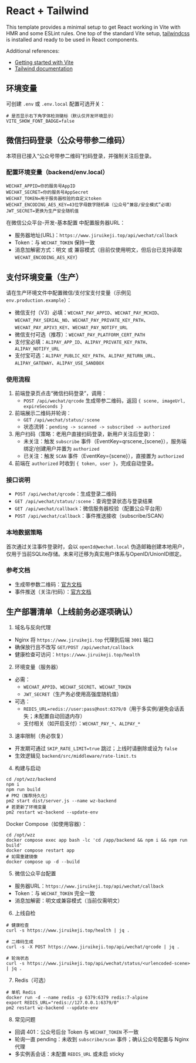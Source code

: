 # React + Tailwind

This template provides a minimal setup to get React working in Vite with HMR and some ESLint rules. One top of the standard Vite setup, [tailwindcss](https://tailwindcss.com/) is installed and ready to be used in React components.

Additional references:
* [Getting started with Vite](https://vitejs.dev/guide/)
* [Tailwind documentation](https://tailwindcss.com/docs/installation)

## 环境变量

可创建 `.env` 或 `.env.local` 配置可选开关：

```
# 是否显示右下角字体检测徽标（默认仅开发环境显示）
VITE_SHOW_FONT_BADGE=false
```

## 微信扫码登录（公众号带参二维码）

本项目已接入“公众号带参二维码”扫码登录，并强制关注后登录。

### 配置环境变量（backend/env.local）

```
WECHAT_APPID=你的服务号AppID
WECHAT_SECRET=你的服务号AppSecret
WECHAT_TOKEN=用于服务器校验的自定义token
WECHAT_ENCODING_AES_KEY=43位字母数字随机串（公众号“兼容/安全模式”必填）
JWT_SECRET=更换为生产安全随机值
```

在微信公众平台-开发-基本配置 中配置服务器URL：
- 服务器地址(URL)：`https://www.jiruikeji.top/api/wechat/callback`
- Token：与 `WECHAT_TOKEN` 保持一致
- 消息加解密方式：明文 或 兼容模式（目前仅使用明文，但后台已支持读取 `WECHAT_ENCODING_AES_KEY`）

## 支付环境变量（生产）

请在生产环境文件中配置微信/支付宝支付变量（示例见 `env.production.example`）：

- 微信支付（V3）必填：`WECHAT_PAY_APPID`、`WECHAT_PAY_MCHID`、`WECHAT_PAY_SERIAL_NO`、`WECHAT_PAY_PRIVATE_KEY_PATH`、`WECHAT_PAY_APIV3_KEY`、`WECHAT_PAY_NOTIFY_URL`
- 微信支付可选（推荐）：`WECHAT_PAY_PLATFORM_CERT_PATH`
- 支付宝必填：`ALIPAY_APP_ID`、`ALIPAY_PRIVATE_KEY_PATH`、`ALIPAY_NOTIFY_URL`
- 支付宝可选：`ALIPAY_PUBLIC_KEY_PATH`、`ALIPAY_RETURN_URL`、`ALIPAY_GATEWAY`、`ALIPAY_USE_SANDBOX`

### 使用流程
1. 前端登录页点击“微信扫码登录”，调用：
   - `POST /api/wechat/qrcode` 生成带参二维码，返回 `{ scene, imageUrl, expireSeconds }`
2. 前端展示二维码并轮询：
   - `GET /api/wechat/status/:scene`
   - 状态流转：`pending -> scanned -> subscribed -> authorized`
3. 用户扫码（策略：老用户直接扫码登录，新用户关注后登录）：
   - 未关注：触发 `subscribe` 事件（EventKey=qrscene_{scene}），服务端绑定/创建用户并置为 `authorized`
   - 已关注：触发 `SCAN` 事件（EventKey={scene}），直接置为 `authorized`
4. 前端在 `authorized` 时收到 `{ token, user }`，完成自动登录。

### 接口说明
- `POST /api/wechat/qrcode`：生成登录二维码
- `GET /api/wechat/status/:scene`：查询登录状态与登录结果
- `GET /api/wechat/callback`：微信服务器校验（配置公众平台用）
- `POST /api/wechat/callback`：事件推送接收（subscribe/SCAN）

### 本地数据策略
首次通过关注事件登录时，会以 `openId@wechat.local` 伪造邮箱创建本地用户，仅用于当前SQLite存储。未来可迁移为真实用户体系与OpenID/UnionID绑定。

### 参考文档
- 生成带参数二维码：[官方文档](https://developers.weixin.qq.com/doc/offiaccount/Account_Management/Generating_a_Parametric_QR_Code.html)
- 事件推送（关注/扫码）：[官方文档](https://developers.weixin.qq.com/doc/offiaccount/Message_Management/Receiving_event_pushes.html)

## 生产部署清单（上线前务必逐项确认）

1) 域名与反向代理
- Nginx 将 `https://www.jiruikeji.top` 代理到后端 `3001` 端口
- 确保放行且不改写 `GET/POST /api/wechat/callback`
- 健康检查可访问：`https://www.jiruikeji.top/health`

2) 环境变量（服务器）
- 必需：
  - `WECHAT_APPID`、`WECHAT_SECRET`、`WECHAT_TOKEN`
  - `JWT_SECRET`（生产务必使用高强度随机值）
- 可选：
  - `REDIS_URL=redis://user:pass@host:6379/0`（用于多实例/避免会话丢失；未配置自动回退内存）
  - 支付相关（如开启支付）：`WECHAT_PAY_*`、`ALIPAY_*`

3) 速率限制（务必恢复）
- 开发期可通过 `SKIP_RATE_LIMIT=true` 跳过；上线时请删除或设为 `false`
- 生效逻辑见 `backend/src/middleware/rate-limit.ts`

4) 构建与启动
```
cd /opt/wzz/backend
npm i
npm run build
# PM2（推荐持久化）
pm2 start dist/server.js --name wz-backend
# 若更新了环境变量
pm2 restart wz-backend --update-env
```
Docker Compose（如使用容器）：
```
cd /opt/wzz
docker compose exec app bash -lc 'cd /app/backend && npm i && npm run build'
docker compose restart app
# 如需重建镜像
docker compose up -d --build
```

5) 微信公众平台配置
- 服务器URL：`https://www.jiruikeji.top/api/wechat/callback`
- Token：与 `WECHAT_TOKEN` 完全一致
- 消息加解密：明文或兼容模式（当前仅需明文）

6) 上线自检
```
# 健康检查
curl -s https://www.jiruikeji.top/health | jq .

# 二维码生成
curl -s -X POST https://www.jiruikeji.top/api/wechat/qrcode | jq .

# 轮询状态
curl -s https://www.jiruikeji.top/api/wechat/status/<urlencoded-scene> | jq .
```

7) Redis（可选）
```
# 单机 Redis
docker run -d --name redis -p 6379:6379 redis:7-alpine
export REDIS_URL="redis://127.0.0.1:6379/0"
pm2 restart wz-backend --update-env
```

8) 常见问题
- 回调 401：公众号后台 Token 与 `WECHAT_TOKEN` 不一致
- 轮询一直 pending：未收到 `subscribe/scan` 事件；确认公众号配置与 Nginx 代理
- 多实例丢会话：未配置 `REDIS_URL` 或未启 sticky

